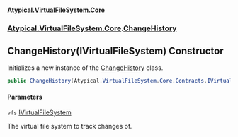 #### [Atypical.VirtualFileSystem.Core](VirtualFileSystem.md 'VirtualFileSystem')
### [Atypical.VirtualFileSystem.Core](VirtualFileSystem.md#Atypical.VirtualFileSystem.Core 'Atypical.VirtualFileSystem.Core').[ChangeHistory](ChangeHistory.md 'Atypical.VirtualFileSystem.Core.ChangeHistory')

## ChangeHistory(IVirtualFileSystem) Constructor

Initializes a new instance of the [ChangeHistory](ChangeHistory.md 'Atypical.VirtualFileSystem.Core.ChangeHistory') class.

```csharp
public ChangeHistory(Atypical.VirtualFileSystem.Core.Contracts.IVirtualFileSystem vfs);
```
#### Parameters

<a name='Atypical.VirtualFileSystem.Core.ChangeHistory.ChangeHistory(Atypical.VirtualFileSystem.Core.Contracts.IVirtualFileSystem).vfs'></a>

`vfs` [IVirtualFileSystem](IVirtualFileSystem.md 'Atypical.VirtualFileSystem.Core.Contracts.IVirtualFileSystem')

The virtual file system to track changes of.